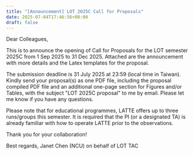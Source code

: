 ```yaml
---
title: "[Announcement] LOT 2025C Call for Proposals"
date: 2025-07-04T17:46:56+08:00
draft: false
---
```


Dear Colleagues,

This is to announce the opening of Call for Proposals for the LOT semester
2025C from 1 Sep 2025 to 31 Dec 2025. Attached are the announcement with
more details and the Latex templates for the proposal.

The submission deadline is 31 July 2025 at 23:59 (local time in Taiwan).
Kindly send your proposal(s) as one PDF file, including the proposal
compiled PDF file and an additional one-page section for Figures and/or
Tables, with the subject "LOT 2025C proposal" to me by email. Please let me
know if you have any questions.

Please note that for educational programmes, LATTE offers up to three
runs/groups this semester. It is required that the PI (or a designated TA)
is already familiar with how to operate LATTE prior to the observations.

Thank you for your collaboration!

Best regards,
Janet Chen (NCU) on behalf of LOT TAC